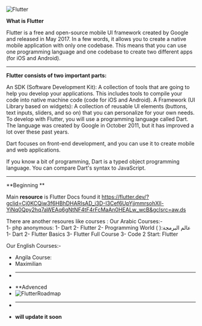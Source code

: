 ![Flutter](https://user-images.githubusercontent.com/73144855/127227640-07449388-be61-4675-88c7-86dc1058cbef.jpg)

**What is Flutter**

Flutter is a free and open-source mobile UI framework created by Google and released in May 2017. In a few words, it allows you to create a native mobile application with only one codebase. This means that you can use one programming language and one codebase to create two different apps (for iOS and Android).
_______________________________________________________________________________
**Flutter consists of two important parts:**

An SDK (Software Development Kit): A collection of tools that are going to help you develop your applications. This includes tools to compile your code into native machine code (code for iOS and Android).
A Framework (UI Library based on widgets): A collection of reusable UI elements (buttons, text inputs, sliders, and so on) that you can personalize for your own needs.
To develop with Flutter, you will use a programming language called Dart. The language was created by Google in October 2011, but it has improved a lot over these past years.

Dart focuses on front-end development, and you can use it to create mobile and web applications.

If you know a bit of programming, Dart is a typed object programming language. You can compare Dart's syntax to JavaScript.
__________________________________________________________________________________
**Beginning **

Main **resource** is Flutter Docs found it https://flutter.dev/?gclid=Cj0KCQjw3f6HBhDHARIsAD_i3D-I3Cef6UpYjjmmrsohXll-YiNq0Qpy2hq7aWEAq6gNtNF4tF4rFcMaAn0HEALw_wcB&gclsrc=aw.ds

There are another resoures like courses :
Our Arabic Courses​:-  
 1- php anonymous: 
 1- ​Dart 
 2- ​Flutter 
 2- ​Programming World (   ):ﻋﺎﻟﻢ اﻟﺒﺮﻣﺠﺔ 1-
 ​Dart 
 2- ​Flutter Basics
 3- ​Flutter Full Course 
 3- ​Code 2 Start: Flutter 
 
 Our English Courses​:-  
 - Angila Course:
- Maximilian 
- _____________________________________________________________
- **Advenced
- ![FlutterRoadmap](https://user-images.githubusercontent.com/73144855/127230665-94b2abf0-c73a-48b6-8bc8-1572fde2d318.png)
- ______________________
- **will update it soon**

 
 
